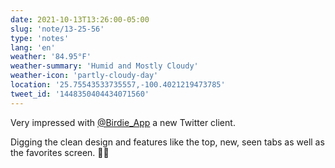 ```yaml
---
date: 2021-10-13T13:26:00-05:00
slug: 'note/13-25-56'
type: 'notes'
lang: 'en'
weather: '84.95°F'
weather-summary: 'Humid and Mostly Cloudy'
weather-icon: 'partly-cloudy-day'
location: '25.75543533735557,-100.4021219473785'
tweet_id: '1448350404434071560'
---
```

Very impressed with [@Birdie_App](https://twitter.com/@Birdie_App) a new Twitter client. 

Digging the clean design and features like the top, new, seen tabs as well as the favorites screen. 👏🏼